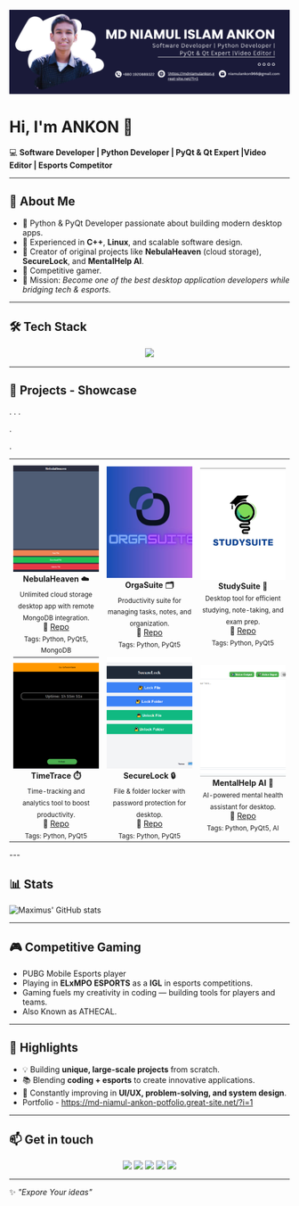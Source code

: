 <!-- Banner -->
<p align="center">
  <img src="https://github.com/NiamulAnkon/Images/blob/main/banner.png" alt="ATHECAL Banner" />
</p>

# Hi, I'm ANKON 👋  

💻 **Software Developer | Python Developer | PyQt & Qt Expert |Video Editor | Esports Competitor**  

---

## 🚀 About Me
- 🔹 Python & PyQt Developer passionate about building modern desktop apps.  
- 🔹 Experienced in **C++**, **Linux**, and scalable software design.  
- 🔹 Creator of original projects like **NebulaHeaven** (cloud storage), **SecureLock**, and **MentalHelp AI**.  
- 🔹 Competitive gamer.  
- 🎯 Mission: *Become one of the best desktop application developers while bridging tech & esports.*  

---

## 🛠️ Tech Stack
<p align="center">
  <img src="https://skillicons.dev/icons?i=python,qt,cpp,linux,git,github,mongodb,sqlite,vscode" />
</p>

---

## 📌 Projects - Showcase

<table>
  <tr>
    <td align="center" width="33%">
      <a href="https://github.com/YOUR-USERNAME/NebulaHeaven">
        <img src="https://github.com/NiamulAnkon/Images/blob/main/nebulaheaven.png" alt="NebulaHeaven"
             style="width:100%; height:200px; object-fit:cover;"/>
      </a>
      <br/>
      <b>NebulaHeaven ☁️</b><br/>
      <sub>Unlimited cloud storage desktop app with remote MongoDB integration.</sub><br/>
      🔗 <a href="https://github.com/NiamulAnkon/NebulaHeaven">Repo</a>
      <br/>
      <sub>Tags: Python, PyQt5, MongoDB</sub>
    </td>
  .
    <td align="center" width="33%">
      <a href="https://github.com/NiamulAnkon/OrgaSuite">
        <img src="https://github.com/NiamulAnkon/OrgaSuite/blob/main/Orgasuite.jpg" alt="OrgaSuite"
             style="width:100%; height:200px; object-fit:cover;"/>
      </a>
      <br/>
      <b>OrgaSuite 🗂️</b><br/>
      <sub>Productivity suite for managing tasks, notes, and organization.</sub><br/>
      🔗 <a href="https://github.com/YOUR-USERNAME/OrgaSuite">Repo</a>
      <br/>
      <sub>Tags: Python, PyQt5</sub>
    </td>
  .
    <td align="center" width="33%">
      <a href="https://github.com/NiamulAnkon/STUDYSUITE">
        <img src="https://github.com/NiamulAnkon/Images/blob/main/studysuite.png" alt="StudySuite"
             style="width:100%; height:200px; object-fit:cover;"/>
      </a>
      <br/>
      <b>StudySuite 📖</b><br/>
      <sub>Desktop tool for efficient studying, note-taking, and exam prep.</sub><br/>
      🔗 <a href="https://github.com/YOUR-USERNAME/StudySuite">Repo</a>
      <br/>
      <sub>Tags: Python, PyQt5</sub>
    </td>
  </tr>
  .
    <td align="center" width="33%">
      <a href="https://github.com/swampus-en/TimeTrace">
        <img src="https://github.com/NiamulAnkon/Images/blob/main/timetrace.png" alt="TimeTrace"
             style="width:100%; height:200px; object-fit:cover;"/>
      </a>
      <br/>
      <b>TimeTrace ⏱️</b><br/>
      <sub>Time-tracking and analytics tool to boost productivity.</sub><br/>
      🔗 <a href="https://github.com/YOUR-USERNAME/TimeTrace">Repo</a>
      <br/>
      <sub>Tags: Python, PyQt5</sub>
    </td>

  .
    <td align="center" width="33%">
      <a href="https://github.com/NiamulAnkon/Projects">
        <img src="https://github.com/NiamulAnkon/Images/blob/main/securelock.png" alt="SecureLock"
             style="width:100%; height:200px; object-fit:cover;"/>
      </a>
      <br/>
      <b>SecureLock 🔒</b><br/>
      <sub>File & folder locker with password protection for desktop.</sub><br/>
      🔗 <a href="https://github.com/YOUR-USERNAME/SecureLock">Repo</a>
      <br/>
      <sub>Tags: Python, PyQt5</sub>
    </td>
  .
    <td align="center" width="33%">
      <a href="https://github.com/NiamulAnkon/Projects">
        <img src="https://github.com/NiamulAnkon/Images/blob/main/mentalhelpai.png" alt="MentalHelp AI"
             style="width:100%; height:200px; object-fit:cover;"/>
      </a>
      <br/>
      <b>MentalHelp AI 🧠</b><br/>
      <sub>AI-powered mental health assistant for desktop.</sub><br/>
      🔗 <a href="https://github.com/YOUR-USERNAME/MentalHelp-AI">Repo</a>
      <br/>
      <sub>Tags: Python, PyQt5, AI</sub>
    </td>
  </tr>
</table>
---

## 📊 Stats
![Maximus' GitHub stats](https://github-readme-stats.vercel.app/api?username=NiamulAnkon&show_icons=true&theme=dracula)

---

## 🎮 Competitive Gaming
- PUBG Mobile Esports player
- Playing in **ELxMPO ESPORTS** as a **IGL** in esports competitions.  
- Gaming fuels my creativity in coding — building tools for players and teams.
- Also Known as ATHECAL.  

---

## 🌟 Highlights
- 💡 Building **unique, large-scale projects** from scratch.  
- 📚 Blending **coding + esports** to create innovative applications.  
- 🚀 Constantly improving in **UI/UX, problem-solving, and system design**.
-  Portfolio - https://md-niamul-ankon-potfolio.great-site.net/?i=1

---

## 📫 Get in touch
<p align="center">
  <a href="https://md-niamul-ankon-potfolio.great-site.net/?i=1" target="_blank"><img src="https://img.shields.io/badge/Portfolio-4CAF50?logo=google-chrome&logoColor=white" /></a>
  <a href="https://www.linkedin.com/in/md-niamul-ankon-ab65ba288/" target="_blank"><img src="https://img.shields.io/badge/LinkedIn-blue?logo=linkedin&logoColor=white" /></a>
  <a href="mailto:niamulankon966@gmail.com"><img src="https://img.shields.io/badge/Email-D14836?logo=gmail&logoColor=white" /></a>
  <a href="https://www.youtube.com/@ATHECALPLAYS" target="_blank"><img src="https://img.shields.io/badge/YouTube-red?logo=youtube&logoColor=white" /></a>
  <a href="https://www.facebook.com/md.niamul.ankon.9666" target="_blank"><img src="https://img.shields.io/badge/Facebook-1877F2?logo=facebook&logoColor=white" /></a>
</p>

---

✨ *"Expore Your ideas"*  
